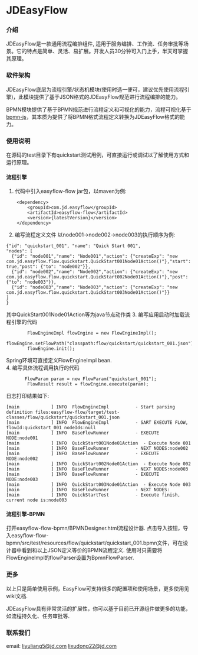 # JDEasyFlow

### 介绍
JDEasyFlow是一款通用流程编排组件, 适用于服务编排、工作流、任务审批等场景。它的特点是简单、灵活、易扩展。开发人员30分钟可入门上手，半天可掌握其原理。

### 软件架构
JDEasyFlow底层为流程引擎/状态机模块(使用时选一便可，建议优先使用流程引擎)，此模块提供了基于JSON格式的JDEasyFlow规范进行流程编排的能力。

BPMN模块提供了基于BPMN规范进行流程定义和可视化的能力，流程可视化基于[bpmn-js](https://bpmn.io/)，其本质为提供了将BPMN格式流程定义转换为JDEasyFlow格式的能力。


### 使用说明

在源码的test目录下有quickstart测试用例，可直接运行或调试以了解使用方式和运行原理。

#### 流程引擎

1. 代码中引入easyflow-flow jar包，以maven为例:
```
    <dependency>
        <groupId>com.jd.easyflow</groupId>
        <artifactId>easyflow-flow</artifactId>
        <version>{latestVersion}</version>
    </dependency>
```
2. 编写流程定义文件
以node001->node002->node003的执行顺序为例:
```
{"id": "quickstart_001", "name": "Quick Start 001",
"nodes": [
  {"id": "node001","name": "Node001","action": {"createExp": "new com.jd.easyflow.flow.quickstart.QuickStart001Node01Action()"},"start": true,"post": {"to": "node002"}},
  {"id": "node002","name": "Node002","action": {"createExp": "new com.jd.easyflow.flow.quickstart.QuickStart002Node01Action()"},"post": {"to": "node003"}},
  {"id": "node003","name": "Node003","action": {"createExp": "new com.jd.easyflow.flow.quickstart.QuickStart003Node01Action()"}}
]
}
```
其中QuickStart001Node01Action等为java节点动作类
3. 编写应用启动时加载流程引擎的代码
```
        FlowEngineImpl flowEngine = new FlowEngineImpl();
        flowEngine.setFlowPath("classpath:flow/quickstart/quickstart_001.json");
        flowEngine.init();
```     
Spring环境可直接定义FlowEngineImpl bean.        
4. 编写具体流程调用执行的代码
```
       FlowParam param = new FlowParam("quickstart_001");
        FlowResult result = flowEngine.execute(param);
```
日志打印结果如下:
```
[main            ] INFO  FlowEngineImpl          - Start parsing definition files:easyflow-flow/target/test-classes/flow/quickstart/quickstart_001.json
[main            ] INFO  FlowEngineImpl          - SART EXECUTE FLOW, flowId:quickstart_001 nodeIds:null
[main            ] INFO  BaseFlowRunner          - EXECUTE NODE:node001
[main            ] INFO  QuickStart001Node01Action  - Execute Node 001
[main            ] INFO  BaseFlowRunner          - NEXT NODES:node002
[main            ] INFO  BaseFlowRunner          - EXECUTE NODE:node002
[main            ] INFO  QuickStart002Node01Action  - Execute Node 002
[main            ] INFO  BaseFlowRunner          - NEXT NODES:node003
[main            ] INFO  BaseFlowRunner          - EXECUTE NODE:node003
[main            ] INFO  QuickStart003Node01Action  - Execute Node 003
[main            ] INFO  BaseFlowRunner          - NEXT NODES:
[main            ] INFO  QuickStartTest          - Execute finish, current node is:node003           
```
#### 流程引擎-BPMN
打开easyflow-flow-bpmn/BPMNDesigner.html流程设计器. 点击导入按钮，导入easyflow-flow-bpmn/src/test/resources/flow/quickstart/quickstart_001.bpmn文件，可在设计器中看到和以上JSON定义等价的BPMN流程定义.
使用时只需要将FlowEngineImpl的flowParser设置为BpmnFlowParser.

### 更多
以上只是简单使用示例，EasyFlow可支持很多的配置项和使用场景，更多使用见wiki文档.

JDEasyFlow具有非常灵活的扩展性，你可以基于目前已开源组件做更多的功能，如流程持久化、任务审批等. 

### 联系我们
email: liyuliang5@jd.com lixudong22@jd.com